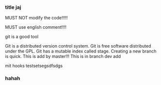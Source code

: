 ### title jaj 
MUST NOT modify the code!!!!!

MUST use english comment!!!!

git is a good tool

Git is a distributed version control system.
Git is free software distributed under the GPL.
Git has a mutable index called stage.
Creating a new branch is quick.
This is add by master!!!
This is in branch dev add

mit hooks testsetsegsdfsdgs


### hahah
